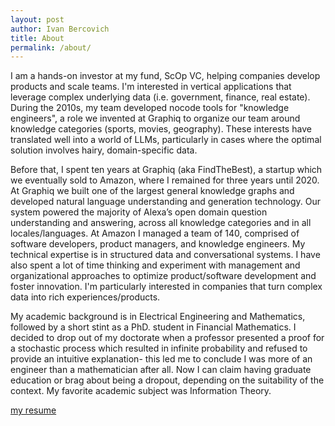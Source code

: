 ```yaml
---
layout: post
author: Ivan Bercovich
title: About
permalink: /about/
---
```


I am a hands-on investor at my fund, ScOp VC, helping companies develop products and scale teams. I'm interested in vertical applications that leverage complex underlying data (i.e. government, finance, real estate). During the 2010s, my team developed nocode tools for "knowledge engineers", a role we invented at Graphiq to organize our team around knowledge categories (sports, movies, geography). These interests have translated well into a world of LLMs, particularly in cases where the optimal solution involves hairy, domain-specific data.

Before that, I spent ten years at Graphiq (aka FindTheBest), a startup which we eventually sold to Amazon, where I remained for three years until 2020. At Graphiq we built one of the largest general knowledge graphs and developed natural language understanding and generation technology. Our system powered the majority of Alexa’s open domain question understanding and answering, across all knowledge categories and in all locales/languages. At Amazon I managed a team of 140, comprised of software developers, product managers, and knowledge engineers. My technical expertise is in structured data and conversational systems. I have also spent a lot of time thinking and experiment with management and organizational approaches to optimize product/software development and foster innovation. I'm particularly interested in companies that turn complex data into rich experiences/products.

My academic background is in Electrical Engineering and Mathematics, followed by a short stint as a PhD. student in Financial Mathematics. I decided to drop out of my doctorate when a professor presented a proof for a stochastic process which resulted in infinite probability and refused to provide an intuitive explanation- this led me to conclude I was more of an engineer than a mathematician after all. Now I can claim having graduate education or brag about being a dropout, depending on the suitability of the context. My favorite academic subject was Information Theory.

[my resume](/assets/resume.pdf)
